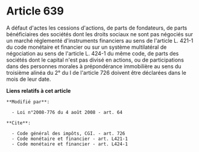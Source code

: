 # Article 639

A défaut d'actes les cessions d'actions, de parts de fondateurs, de parts bénéficiaires des sociétés dont les droits sociaux
ne sont pas négociés sur un marché réglementé d'instruments financiers au sens de l'article L. 421-1 du code monétaire et
financier ou sur un système multilatéral de négociation au sens de l'article L. 424-1 du même code, de parts des sociétés
dont le capital n'est pas divisé en actions, ou de participations dans des personnes morales à prépondérance immobilière au
sens du troisième alinéa du 2° du I de l'article 726 doivent être déclarées dans le mois de leur date.

**Liens relatifs à cet article**

	**Modifié par**:

	  - Loi n°2008-776 du 4 août 2008 - art. 64

	**Cite**:

	  - Code général des impôts, CGI. - art. 726
	  - Code monétaire et financier - art. L421-1
	  - Code monétaire et financier - art. L424-1
